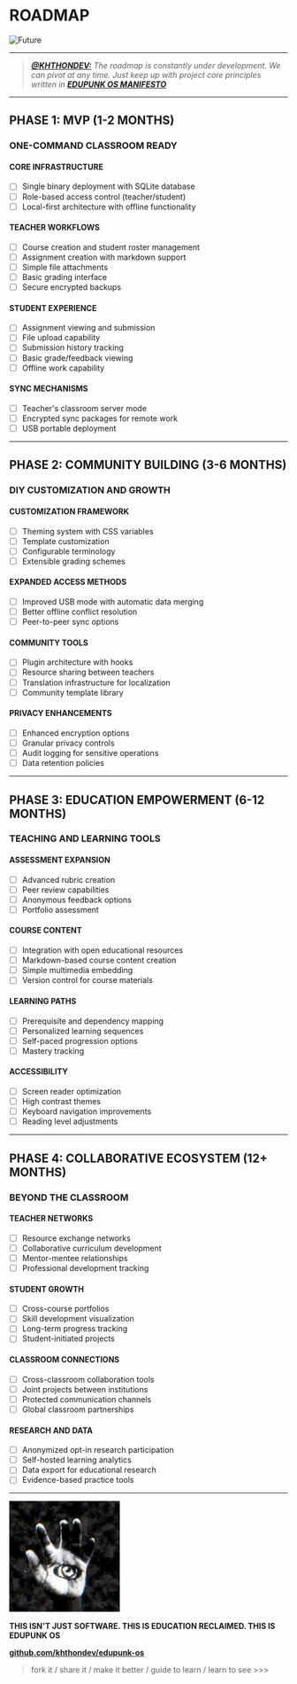 # ROADMAP

<img src="https://media1.giphy.com/media/xsF1FSDbjguis/giphy.gif" width="350" alt="Future">

---

> _**[@KHTHONDEV:](https://github.com/khthondev)** The roadmap is constantly under development. We can pivot at any time. Just keep up with project core principles written in **[EDUPUNK OS MANIFESTO](../main/MANIFESTO.md)**_

---

## PHASE 1: MVP (1-2 MONTHS)

### ONE-COMMAND CLASSROOM READY

#### CORE INFRASTRUCTURE

- [ ] Single binary deployment with SQLite database
- [ ] Role-based access control (teacher/student)
- [ ] Local-first architecture with offline functionality

#### TEACHER WORKFLOWS

- [ ] Course creation and student roster management
- [ ] Assignment creation with markdown support
- [ ] Simple file attachments
- [ ] Basic grading interface
- [ ] Secure encrypted backups

#### STUDENT EXPERIENCE 

- [ ] Assignment viewing and submission
- [ ] File upload capability
- [ ] Submission history tracking
- [ ] Basic grade/feedback viewing
- [ ] Offline work capability

#### SYNC MECHANISMS

- [ ] Teacher's classroom server mode
- [ ] Encrypted sync packages for remote work
- [ ] USB portable deployment

---

## PHASE 2: COMMUNITY BUILDING (3-6 MONTHS)

### DIY CUSTOMIZATION AND GROWTH

#### CUSTOMIZATION FRAMEWORK

- [ ] Theming system with CSS variables
- [ ] Template customization
- [ ] Configurable terminology
- [ ] Extensible grading schemes

#### EXPANDED ACCESS METHODS

- [ ] Improved USB mode with automatic data merging
- [ ] Better offline conflict resolution
- [ ] Peer-to-peer sync options

#### COMMUNITY TOOLS

- [ ] Plugin architecture with hooks
- [ ] Resource sharing between teachers
- [ ] Translation infrastructure for localization
- [ ] Community template library

#### PRIVACY ENHANCEMENTS

- [ ] Enhanced encryption options
- [ ] Granular privacy controls
- [ ] Audit logging for sensitive operations
- [ ] Data retention policies

---

## PHASE 3: EDUCATION EMPOWERMENT (6-12 MONTHS)

### TEACHING AND LEARNING TOOLS

#### ASSESSMENT EXPANSION

- [ ] Advanced rubric creation
- [ ] Peer review capabilities
- [ ] Anonymous feedback options
- [ ] Portfolio assessment

#### COURSE CONTENT

- [ ] Integration with open educational resources
- [ ] Markdown-based course content creation
- [ ] Simple multimedia embedding
- [ ] Version control for course materials

#### LEARNING PATHS

- [ ] Prerequisite and dependency mapping
- [ ] Personalized learning sequences
- [ ] Self-paced progression options
- [ ] Mastery tracking

#### ACCESSIBILITY

- [ ] Screen reader optimization
- [ ] High contrast themes
- [ ] Keyboard navigation improvements
- [ ] Reading level adjustments

---

## PHASE 4: COLLABORATIVE ECOSYSTEM (12+ MONTHS)

### BEYOND THE CLASSROOM

#### TEACHER NETWORKS

- [ ] Resource exchange networks
- [ ] Collaborative curriculum development
- [ ] Mentor-mentee relationships
- [ ] Professional development tracking

#### STUDENT GROWTH

- [ ] Cross-course portfolios
- [ ] Skill development visualization
- [ ] Long-term progress tracking
- [ ] Student-initiated projects

#### CLASSROOM CONNECTIONS

- [ ] Cross-classroom collaboration tools
- [ ] Joint projects between institutions
- [ ] Protected communication channels
- [ ] Global classroom partnerships

#### RESEARCH AND DATA

- [ ] Anonymized opt-in research participation
- [ ] Self-hosted learning analytics
- [ ] Data export for educational research
- [ ] Evidence-based practice tools

---

<img src="../../assets/doc-images/edupunk-os-hand-eye-logo.gif" width="200px">

**THIS ISN'T JUST SOFTWARE. THIS IS EDUCATION RECLAIMED. THIS IS EDUPUNK OS**

**[github.com/khthondev/edupunk-os](https://github.com/khthondev/edupunk-os)**

> fork it / share it / make it better / guide to learn / learn to see >>>